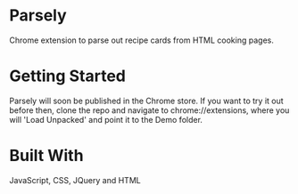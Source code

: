 # Parsely
Chrome extension to parse out recipe cards from HTML cooking pages.

# Getting Started

Parsely will soon be published in the Chrome store. If you want to try it out before then, clone the repo and
navigate to chrome://extensions, where you will 'Load Unpacked' and point it to the Demo folder.

# Built With

JavaScript, CSS, JQuery and HTML
